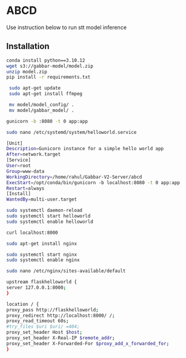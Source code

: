 
# ABCD
Use instruction below to run stt model inference


## Installation


```bash
conda install python==3.10.12
wget s3://gabbar-model/model.zip
unzip model.zip
pip install -r requirements.txt

```

```bash
 sudo apt-get update
 sudo apt-get install ffmpeg

```
```bash
 mv model/model_config/ .
 mv model/gabbar_model/ .

```

```bash
gunicorn -b :8080 -t 0 app:app

```
```bash
sudo nano /etc/systemd/system/helloworld.service

```

```bash
[Unit]
Description=Gunicorn instance for a simple hello world app
After=network.target
[Service]
User=root
Group=www-data
WorkingDirectory=/home/rahul/Gabbar-V2-Server/abcd
ExecStart=/opt/conda/bin/gunicorn -b localhost:8080 -t 0 app:app
Restart=always
[Install]
WantedBy=multi-user.target

```

```bash
sudo systemctl daemon-reload
sudo systemctl start helloworld
sudo systemctl enable helloworld

```


```bash
curl localhost:8000

```

```bash
sudo apt-get install nginx

```


```bash
sudo systemctl start nginx
sudo systemctl enable nginx

```


```bash
sudo nano /etc/nginx/sites-available/default

```

```bash
upstream flaskhelloworld {
server 127.0.0.1:8000;
}

```

```bash
location / {
proxy_pass http://flaskhelloworld;
proxy_redirect http://localhost:8000/ /;
proxy_read_timeout 60s;
#try_files $uri $uri/ =404;
proxy_set_header Host $host;
proxy_set_header X-Real-IP $remote_addr;
proxy_set_header X-Forwarded-For $proxy_add_x_forwarded_for;
}

```
